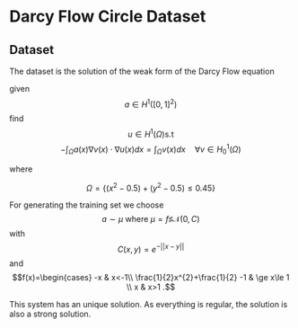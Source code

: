 # Darcy Flow Circle Dataset

## Dataset

The dataset is the solution of the weak form of the Darcy Flow equation

given $$a\in H^{1}([0,1]^{2})$$
find
$$u\in H^{1}(\Omega) \text{s.t} $$ 
$$-\int_{\Omega}a(x) \nabla v(x) \cdot \nabla u(x)dx=\int_{\Omega}v(x)dx \quad \forall v\in H_{0}^{1}(\Omega)$$

where 

$$\Omega=\{(x^{2}-0.5)+(y^{2}-0.5)\le 0.45\}$$ 

For generating the training set we choose
$$a \sim \mu \text { where } \mu=f \sharp \mathcal{N}(0,C)$$ with
$$C(x,y)=e^{-||x-y||}$$ 
and 
$$f(x)=\begin{cases} -x & x<-1\\
\frac{1}{2}x^{2}+\frac{1}{2} -1 & \ge x\le 1 \\
x & x>1 .$$

This system has an unique solution. As everything is regular, the solution is also a strong solution.

